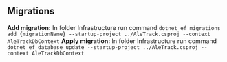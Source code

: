 ## Migrations
**Add migration:** In folder Infrastructure run command `dotnet ef migrations add {migrationName} --startup-project ../AleTrack.csproj --context AleTrackDbContext`
**Apply migration:** In folder Infrastructure run command `dotnet ef database update --startup-project ../AleTrack.csproj --context AleTrackDbContext`